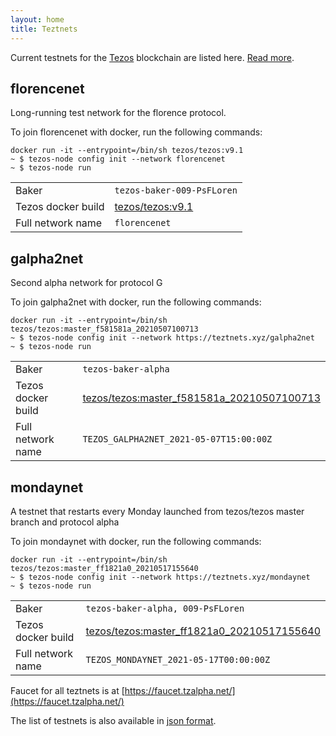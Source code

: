 ```yaml
---
layout: home
title: Teztnets
---
```


Current testnets for the [Tezos](https://tezos.com) blockchain are listed here. [Read more](about/).

florencenet
---------

Long-running test network for the florence protocol.

To join florencenet with docker, run the following commands:

```
docker run -it --entrypoint=/bin/sh tezos/tezos:v9.1
~ $ tezos-node config init --network florencenet
~ $ tezos-node run
```

| | |
|-------|---------------------|
| Baker | `tezos-baker-009-PsFLoren` |
| Tezos docker build | [tezos/tezos:v9.1](https://hub.docker.com/r/tezos/tezos/tags?page=1&ordering=last_updated&name=v9.1) |
| Full network name | `florencenet` |

galpha2net
---------

Second alpha network for protocol G

To join galpha2net with docker, run the following commands:

```
docker run -it --entrypoint=/bin/sh tezos/tezos:master_f581581a_20210507100713
~ $ tezos-node config init --network https://teztnets.xyz/galpha2net
~ $ tezos-node run
```

| | |
|-------|---------------------|
| Baker | `tezos-baker-alpha` |
| Tezos docker build | [tezos/tezos:master_f581581a_20210507100713](https://hub.docker.com/r/tezos/tezos/tags?page=1&ordering=last_updated&name=master_f581581a_20210507100713) |
| Full network name | `TEZOS_GALPHA2NET_2021-05-07T15:00:00Z` |

mondaynet
---------

A testnet that restarts every Monday launched from tezos/tezos master branch and protocol alpha

To join mondaynet with docker, run the following commands:

```
docker run -it --entrypoint=/bin/sh tezos/tezos:master_ff1821a0_20210517155640
~ $ tezos-node config init --network https://teztnets.xyz/mondaynet
~ $ tezos-node run
```

| | |
|-------|---------------------|
| Baker | `tezos-baker-alpha, 009-PsFLoren` |
| Tezos docker build | [tezos/tezos:master_ff1821a0_20210517155640](https://hub.docker.com/r/tezos/tezos/tags?page=1&ordering=last_updated&name=master_ff1821a0_20210517155640) |
| Full network name | `TEZOS_MONDAYNET_2021-05-17T00:00:00Z` |


Faucet for all teztnets is at [https://faucet.tzalpha.net/](https://faucet.tzalpha.net/)

The list of testnets is also available in [json format](https://teztnets.xyz/teztnets.json).
